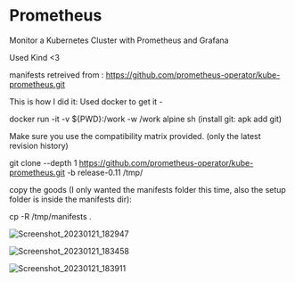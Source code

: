 # Prometheus
Monitor a Kubernetes Cluster with Prometheus and Grafana

Used Kind <3

manifests retreived from :
https://github.com/prometheus-operator/kube-prometheus.git

This is how I did it:
Used docker to get it - 

docker run -it -v ${PWD}:/work -w /work alpine sh (install git: apk add git)

Make sure you use the compatibility matrix provided. (only the latest revision history)

git clone --depth 1 https://github.com/prometheus-operator/kube-prometheus.git -b release-0.11 /tmp/

copy the goods (I only wanted the manifests folder this time, also the setup folder is inside the manifests dir):

cp -R /tmp/manifests .






![Screenshot_20230121_182947](https://user-images.githubusercontent.com/8779526/213882008-432acd7b-4225-416e-bbb2-cc6291456638.png)


![Screenshot_20230121_183458](https://user-images.githubusercontent.com/8779526/213882010-cab44b57-d1e1-438e-ba10-fd848ed77863.png)


![Screenshot_20230121_183911](https://user-images.githubusercontent.com/8779526/213882159-7ec0982a-f426-459f-881d-5dfeb33b1833.png)










